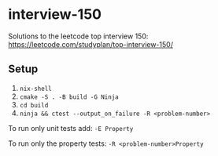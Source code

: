# interview-150

Solutions to the leetcode top interview 150: https://leetcode.com/studyplan/top-interview-150/

## Setup
1. `nix-shell`
2. `cmake -S . -B build -G Ninja`
3. `cd build`
4. `ninja && ctest --output_on_failure -R <problem-number>`

To run only unit tests add:
`-E Property`

To run only the property tests:
`-R <problem-number>Property`
